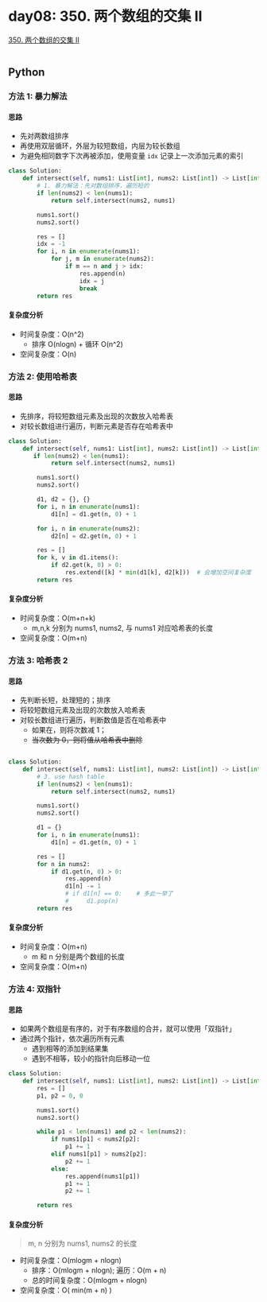 # day08: 350. 两个数组的交集 II

[350. 两个数组的交集 II](https://leetcode-cn.com/problems/intersection-of-two-arrays-ii/)

```

```
## Python

### 方法 1: 暴力解法

#### 思路

* 先对两数组排序
* 再使用双层循环，外层为较短数组，内层为较长数组
* 为避免相同数字下次再被添加，使用变量 `idx` 记录上一次添加元素的索引

```python
class Solution:
    def intersect(self, nums1: List[int], nums2: List[int]) -> List[int]:
        # 1. 暴力解法：先对数组排序，遍历短的
        if len(nums2) < len(nums1):
            return self.intersect(nums2, nums1)

        nums1.sort()
        nums2.sort()

        res = []
        idx = -1
        for i, n in enumerate(nums1):
            for j, m in enumerate(nums2):
                if m == n and j > idx:
                    res.append(n)
                    idx = j
                    break
        return res
```

#### 复杂度分析

* 时间复杂度：O(n^2)
    * 排序 O(nlogn) + 循环 O(n^2)
* 空间复杂度：O(n)


### 方法 2: 使用哈希表

#### 思路

* 先排序，将较短数组元素及出现的次数放入哈希表
* 对较长数组进行遍历，判断元素是否存在哈希表中


```python
class Solution:
    def intersect(self, nums1: List[int], nums2: List[int]) -> List[int]:
       if len(nums2) < len(nums1):
            return self.intersect(nums2, nums1)

        nums1.sort()
        nums2.sort()       

        d1, d2 = {}, {}
        for i, n in enumerate(nums1):
            d1[n] = d1.get(n, 0) + 1

        for i, n in enumerate(nums2):
            d2[n] = d2.get(n, 0) + 1

        res = []
        for k, v in d1.items():
            if d2.get(k, 0) > 0:
                res.extend([k] * min(d1[k], d2[k]))  # 会增加空间复杂度
        return res
```

#### 复杂度分析

* 时间复杂度：O(m+n+k)
    * m,n,k 分别为 nums1, nums2, 与 nums1 对应哈希表的长度
* 空间复杂度：O(m+n)

### 方法 3: 哈希表 2

#### 思路

* 先判断长短，处理短的；排序
* 将较短数组元素及出现的次数放入哈希表
* 对较长数组进行遍历，判断数值是否在哈希表中
    * 如果在，则将次数减 1；
    * ~~当次数为 0，则将值从哈希表中删除~~

```python

class Solution:
    def intersect(self, nums1: List[int], nums2: List[int]) -> List[int]:
        # 3. use hash table
        if len(nums2) < len(nums1):
            return self.intersect(nums2, nums1)

        nums1.sort()
        nums2.sort()       

        d1 = {}
        for i, n in enumerate(nums1):
            d1[n] = d1.get(n, 0) + 1

        res = []
        for n in nums2:
            if d1.get(n, 0) > 0:
                res.append(n)
                d1[n] -= 1
                # if d1[n] == 0:    # 多此一举了
                #     d1.pop(n)
        return res
```

#### 复杂度分析

* 时间复杂度：O(m+n)
    * m 和 n 分别是两个数组的长度
* 空间复杂度：O(m+n)


### 方法 4: 双指针

#### 思路

* 如果两个数组是有序的，对于有序数组的合并，就可以使用「双指针」
* 通过两个指针，依次遍历所有元素
    * 遇到相等的添加到结果集
    * 遇到不相等，较小的指针向后移动一位

```python
class Solution:
    def intersect(self, nums1: List[int], nums2: List[int]) -> List[int]:
        res = []
        p1, p2 = 0, 0

        nums1.sort()
        nums2.sort()

        while p1 < len(nums1) and p2 < len(nums2):
            if nums1[p1] < nums2[p2]:
                p1 += 1
            elif nums1[p1] > nums2[p2]:
                p2 += 1
            else:
                res.append(nums1[p1])
                p1 += 1
                p2 += 1

        return res
```

#### 复杂度分析

> m, n 分别为 nums1, nums2 的长度

* 时间复杂度：O(mlogm + nlogn)
    * 排序：O(mlogm + nlogn); 遍历：O(m + n)
    * 总的时间复杂度：O(mlogm + nlogn) 
* 空间复杂度：O( min(m + n) )
